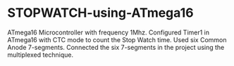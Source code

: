 # STOPWATCH-using-ATmega16
ATmega16 Microcontroller with frequency 1Mhz.
Configured Timer1 in ATmega16 with CTC mode to count the Stop Watch time.
Used six Common Anode 7-segments.
Connected the six 7-segments in the project using the multiplexed technique.

